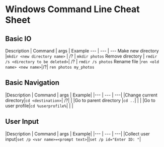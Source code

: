# Windows Command Line Cheat Sheet

## Basic IO

Description | Command | args | Example
--- | --- | ---
Make new directory |`mkdir <new directory name>` | /? | `mkdir photos`
Remove directory | `rmdir /s <directory to be deleted>`| /? | `rmdir /s photos`
Rename file |`ren <old name> <new name>`|/?| `ren photos my_photos`

## Basic Navigation

|Description | Command | args | Example|
|--- | --- | ---|
|Change current directory|`cd <destination>`| /?| |
|Go to parent directory |`cd ..`| | |
|Go to user profile|`cd %userprofile%`| | |

## User Input
|Description | Command | args | Example|
|--- | --- | ---|
|Collect user input|`set /p <var name>=<prompt text>`||`set /p id="Enter ID: "`|
